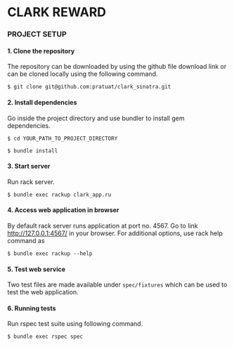 # CLARK REWARD

### **PROJECT SETUP**

#### 1. Clone the repository
The repository can be downloaded by using the github file download link or can be cloned locally using the following command.
```
$ git clone git@github.com:pratuat/clark_sinatra.git
```

#### 2. Install dependencies
Go inside the project directory and use bundler to install gem dependencies.
```
$ cd YOUR_PATH_TO_PROJECT_DIRECTORY
```
```
$ bundle install
```

#### 3. Start server
Run rack server.
```
$ bundle exec rackup clark_app.ru
```

#### 4. Access web application in browser
By default rack server runs application at port no. 4567. Go to link http://127.0.0.1:4567/ in your browser.
For additional options, use rack help command as
```
$ bundle exec rackup --help
```

#### 5. Test web service
Two test files are made available under `spec/fixtures` which can be used to test the web application.

#### 6. Running tests
Run rspec test suite using following command.
```
$ bundle exec rspec spec
```





